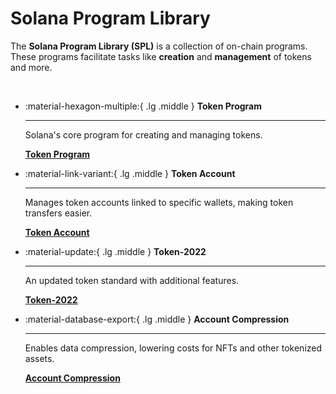 # Solana Program Library

The **Solana Program Library (SPL)** is a collection of on-chain programs. These programs facilitate tasks like **creation** and **management** of tokens and more.

<br />

<div class="grid cards" markdown>

-   :material-hexagon-multiple:{ .lg .middle } __Token Program__

    ---

    Solana's core program for creating and managing tokens.

    [__Token Program__](./token-program.md)

-   :material-link-variant:{ .lg .middle } __Token Account__

    ---

    Manages token accounts linked to specific wallets, making token transfers easier.

    [__Token Account__](./token-account.md)

-   :material-update:{ .lg .middle } __Token-2022__

    ---

    An updated token standard with additional features.

    [__Token-2022__](./token-2022.md)

-   :material-database-export:{ .lg .middle } __Account Compression__

    ---

    Enables data compression, lowering costs for NFTs and other tokenized assets.

    [__Account Compression__](./account-compression-program.md)


</div>
